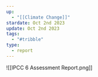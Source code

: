 ```yaml
---
up:
  - "[[Climate Change]]"
stardate: Oct 2nd 2023
update: Oct 2nd 2023
tags:
  - "#tribble"
type:
  - report
---
```



![[IPCC 6 Assessment Report.png]]